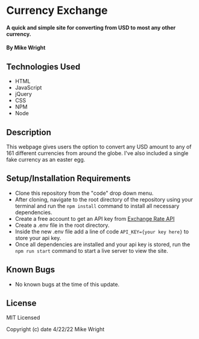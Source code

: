 # Currency Exchange

#### A quick and simple site for converting from USD to most any other currency.

#### By Mike Wright

## Technologies Used

* HTML
* JavaScript
* jQuery
* CSS
* NPM
* Node

## Description

This webpage gives users the option to convert any USD amount to any of 161 different currencies from around the globe. I've also included a single fake currency as an easter egg. 

## Setup/Installation Requirements

* Clone this repository from the "code" drop down menu.
* After cloning, navigate to the root directory of the repository using your terminal and run the `npm install` command to install all necessary dependencies.
* Create a free account to get an API key from [Exchange Rate API](https://www.exchangerate-api.com/docs/overview)
* Create a .env file in the root directory.
* Inside the new .env file add a line of code `API_KEY={your key here}` to store your api key.
* Once all dependencies are installed and your api key is stored, run the `npm run start` command to start a live server to view the site.

## Known Bugs

* No known bugs at the time of this update.

## License

MIT Licensed

Copyright (c) date 4/22/22 Mike Wright